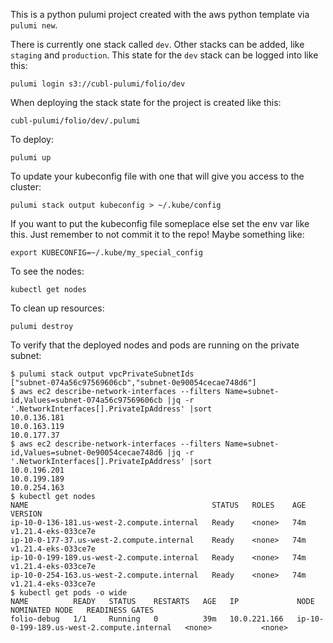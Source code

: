 This is a python pulumi project created with the aws python template via `pulumi new`.

There is currently one stack called `dev`. Other stacks can be added, like `staging` and `production`. This state for the `dev` stack can be logged into like this:

```
pulumi login s3://cubl-pulumi/folio/dev
```

When deploying the stack state for the project is created like this:

```
cubl-pulumi/folio/dev/.pulumi
```

To deploy:

```
pulumi up
```

To update your kubeconfig file with one that will give you access to the cluster:

```
pulumi stack output kubeconfig > ~/.kube/config
```
If you want to put the kubeconfig file someplace else set the env var like this. Just remember to not commit it to the repo! Maybe something like:
```
export KUBECONFIG=~/.kube/my_special_config
```

To see the nodes:

```
kubectl get nodes
```

To clean up resources:

```
pulumi destroy
```

To verify that the deployed nodes and pods are running on the private subnet:

```
$ pulumi stack output vpcPrivateSubnetIds
["subnet-074a56c97569606cb","subnet-0e90054cecae748d6"]
$ aws ec2 describe-network-interfaces --filters Name=subnet-id,Values=subnet-074a56c97569606cb |jq -r '.NetworkInterfaces[].PrivateIpAddress' |sort
10.0.136.181
10.0.163.119
10.0.177.37
$ aws ec2 describe-network-interfaces --filters Name=subnet-id,Values=subnet-0e90054cecae748d6 |jq -r '.NetworkInterfaces[].PrivateIpAddress' |sort
10.0.196.201
10.0.199.189
10.0.254.163
$ kubectl get nodes
NAME                                         STATUS   ROLES    AGE   VERSION
ip-10-0-136-181.us-west-2.compute.internal   Ready    <none>   74m   v1.21.4-eks-033ce7e
ip-10-0-177-37.us-west-2.compute.internal    Ready    <none>   74m   v1.21.4-eks-033ce7e
ip-10-0-199-189.us-west-2.compute.internal   Ready    <none>   74m   v1.21.4-eks-033ce7e
ip-10-0-254-163.us-west-2.compute.internal   Ready    <none>   74m   v1.21.4-eks-033ce7e
$ kubectl get pods -o wide
NAME          READY   STATUS    RESTARTS   AGE   IP             NODE                                         NOMINATED NODE   READINESS GATES
folio-debug   1/1     Running   0          39m   10.0.221.166   ip-10-0-199-189.us-west-2.compute.internal   <none>           <none>
```
